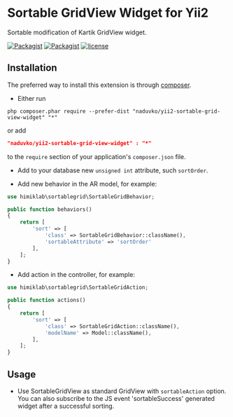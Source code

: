 Sortable GridView Widget for Yii2
========================
Sortable modification of Kartik GridView widget.

[![Packagist](https://img.shields.io/packagist/dt/himiklab/yii2-sortable-grid-view-widget.svg)]() [![Packagist](https://img.shields.io/packagist/v/himiklab/yii2-sortable-grid-view-widget.svg)]()  [![license](https://img.shields.io/badge/License-MIT-yellow.svg)]()

Installation
------------
The preferred way to install this extension is through [composer](http://getcomposer.org/download/).

* Either run

```
php composer.phar require --prefer-dist "naduvko/yii2-sortable-grid-view-widget" "*"
```

or add

```json
"naduvko/yii2-sortable-grid-view-widget" : "*"
```

to the `require` section of your application's `composer.json` file.

* Add to your database new `unsigned int` attribute, such `sortOrder`.

* Add new behavior in the AR model, for example:

```php
use himiklab\sortablegrid\SortableGridBehavior;

public function behaviors()
{
    return [
        'sort' => [
            'class' => SortableGridBehavior::className(),
            'sortableAttribute' => 'sortOrder'
        ],
    ];
}
```

* Add action in the controller, for example:

```php
use himiklab\sortablegrid\SortableGridAction;

public function actions()
{
    return [
        'sort' => [
            'class' => SortableGridAction::className(),
            'modelName' => Model::className(),
        ],
    ];
}
```

Usage
-----
* Use SortableGridView as standard GridView with `sortableAction` option.
You can also subscribe to the JS event 'sortableSuccess' generated widget after a successful sorting.

